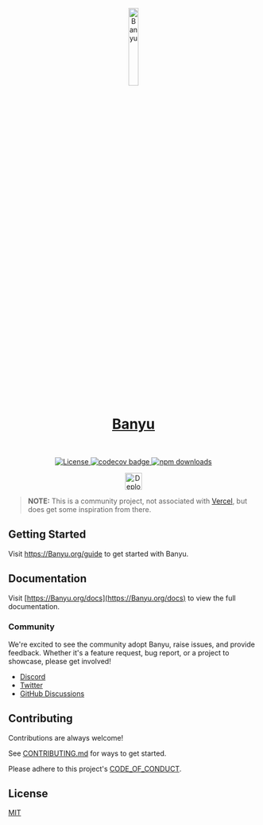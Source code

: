<p align="center">
  <a href="https://Banyu.org">
      <img width="20%" src="https://raw.githubusercontent.com/Banyu-org/Banyu/main/apps/docs/public/isotipo.png" alt="Banyu" />
      <h1 align="center">Banyu</h1>
  </a>
</p>
</br>
<p align="center">
  <a href="https://github.com/jrgarciadev/Banyu/blob/main/LICENSE">
    <img src="https://img.shields.io/npm/l/@banyu/react?style=flat" alt="License">
  </a>
  <a href="https://codecov.io/gh/jrgarciadev/Banyu">
    <img src="https://codecov.io/gh/jrgarciadev/Banyu/branch/main/graph/badge.svg?token=QJF2QKR5N4" alt="codecov badge">
  </a>
  <!-- <a href="https://github.com/Banyu-org/Banyu/actions/workflows/main.yaml">
    <img src="https://github.com/Banyu-org/Banyu/actions/workflows/main.yaml/badge.svg" alt="CI/CD Banyu">
  </a> -->
  <a href="https://www.npmjs.com/package/@banyu/react">
    <img src="https://img.shields.io/npm/dm/@banyu/react.svg?style=flat-round" alt="npm downloads">
  </a>
</p>

<p align="center">
  <a rel="noopener noreferrer" target="_blank" href="https://www.vercel.com?utm_source=Banyu&utm_marketing=oss">
    <img height="34px" src="https://raw.githubusercontent.com/Banyu-org/Banyu/main/apps/docs/public/deployed-on-vercel.svg" alt="Deployed on vercel">
  </a>
</p>

> **NOTE:** This is a community project, not associated with [Vercel](https://vercel.com), but does get some inspiration from there.

## Getting Started

Visit <a aria-label="Banyu learn" href="https://Banyu.org/learn">https://Banyu.org/guide</a> to get started with Banyu.

## Documentation

Visit [https://Banyu.org/docs](https://Banyu.org/docs) to view the full documentation.

### Community

We're excited to see the community adopt Banyu, raise issues, and provide feedback.
Whether it's a feature request, bug report, or a project to showcase, please get involved!

- [Discord](https://discord.gg/9b6yyZKmH4)
- [Twitter](https://twitter.com/getBanyu)
- [GitHub Discussions](https://github.com/Banyu-org/Banyu/discussions)

## Contributing

Contributions are always welcome!

See [CONTRIBUTING.md](https://github.com/Banyu-org/Banyu/blob/main/CONTRIBUTING.md) for ways to get started.

Please adhere to this project's [CODE_OF_CONDUCT](https://github.com/Banyu-org/Banyu/blob/main/CODE_OF_CONDUCT.md).

## License

[MIT](https://choosealicense.com/licenses/mit/)
